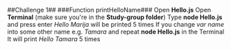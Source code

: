 ##Challenge 1##
###Function printHelloName###
Open **Hello.js**
Open **Terminal** (make sure you're in the **Study-group folder**)
Type **node Hello.js** and press enter
_Hello Marija_ will be printed 5 times
If you change _var name_ into some other name e.g. _Tamara_ and repeat **node Hello.js** in the Terminal
It will print _Hello Tamara_ 5 times

